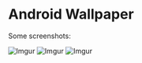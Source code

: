 # Android Wallpaper
Some screenshots:

![Imgur](https://i.imgur.com/jIOW0q6.jpg)
![Imgur](https://i.imgur.com/kmhGVOB.jpg)
![Imgur](https://i.imgur.com/5f2D2ts.jpg)
